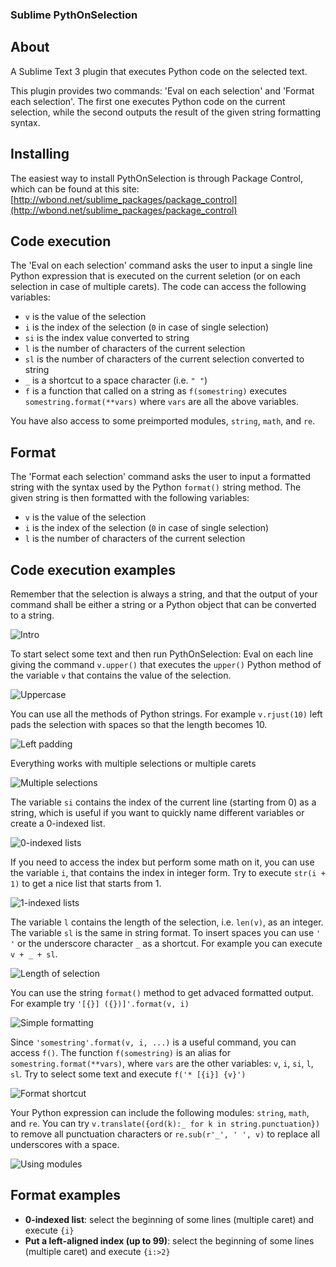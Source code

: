 ### Sublime PythOnSelection

## About
A Sublime Text 3 plugin that executes Python code on the selected text.

This plugin provides two commands: 'Eval on each selection' and 'Format each selection'. The first one executes Python code on the current selection, while the second outputs the result of the given string formatting syntax.

## Installing
The easiest way to install PythOnSelection is through Package Control, which can be found at this site: [http://wbond.net/sublime_packages/package_control](http://wbond.net/sublime_packages/package_control)

## Code execution

The 'Eval on each selection' command asks the user to input a single line Python expression that is executed on the current seletion (or on each selection in case of multiple carets). The code can access the following variables:

* `v` is the value of the selection
* `i` is the index of the selection (`0` in case of single selection)
* `si` is the index value converted to string
* `l` is the number of characters of the current selection
* `sl` is the number of characters of the current selection converted to string
* `_` is a shortcut to a space character (i.e. `" "`)
* `f` is a function that called on a string as `f(somestring)` executes `somestring.format(**vars)` where `vars` are all the above variables.

You have also access to some preimported modules, `string`, `math`, and `re`.

## Format

The 'Format each selection' command asks the user to input a formatted string with the syntax used by the Python `format()` string method. The given string is then formatted with the following variables:

* `v` is the value of the selection
* `i` is the index of the selection (`0` in case of single selection)
* `l` is the number of characters of the current selection

## Code execution examples

Remember that the selection is always a string, and that the output of your command shall be either a string or a Python object that can be converted to a string.

![Intro](demo/00intro.gif)

To start select some text and then run PythOnSelection: Eval on each line giving the command `v.upper()` that executes the `upper()` Python method of the variable `v` that contains the value of the selection.

![Uppercase](demo/01upper.gif)

You can use all the methods of Python strings. For example `v.rjust(10)` left pads the selection with spaces so that the length becomes 10.

![Left padding](demo/02rjust.gif)

Everything works with multiple selections or multiple carets

![Multiple selections](demo/03multiple.gif)

The variable `si` contains the index of the current line (starting from 0) as a string, which is useful if you want to quickly name different variables or create a 0-indexed list.

![0-indexed lists](demo/04si.gif)

If you need to access the index but perform some math on it, you can use the variable `i`, that contains the index in integer form. Try to execute `str(i + 1)` to get a nice list that starts from 1.

![1-indexed lists](demo/05idx.gif)

The variable `l` contains the length of the selection, i.e. `len(v)`, as an integer. The variable `sl` is the same in string format. To insert spaces you can use `' '` or the underscore character `_` as a shortcut. For example you can execute `v + _ + sl`.

![Length of selection](demo/06len.gif)

You can use the string `format()` method to get advaced formatted output. For example try `'[{}] ({})]'.format(v, i)`

![Simple formatting](demo/07formatting.gif)

Since `'somestring'.format(v, i, ...)` is a useful command, you can access `f()`. The function `f(somestring)` is an alias for `somestring.format(**vars)`, where `vars` are the other variables: `v`, `i`, `si`, `l`, `sl`. Try to select some text and execute `f('* [{i}] {v}')`

![Format shortcut](demo/08f.gif)

Your Python expression can include the following modules: `string`, `math`, and `re`. You can try `v.translate({ord(k):_ for k in string.punctuation})` to remove all punctuation characters or `re.sub(r'_', ' ', v)` to replace all underscores with a space.

![Using modules](demo/09modules.gif)

## Format examples

* **0-indexed list**: select the beginning of some lines (multiple caret) and execute `{i} `
* **Put a left-aligned index (up to 99)**: select the beginning of some lines (multiple caret) and execute `{i:>2} `
